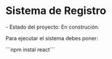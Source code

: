 <h1>Sistema de Registro</h1>
- Estado del proyecto: En construción.

Para ejecutar el sistema debes poner:

´´´npm instal react´´´
